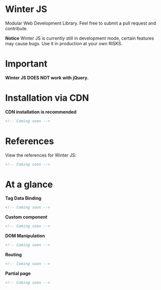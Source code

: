 # Winter JS

Modular Web Development Library. Feel free to submit a pull request and contribute.
<br/>

<b>Notice</b>
Winter JS is currently still in development mode, 
certain features may cause bugs. Use it in production at your own RISKS. <br>

# Important
**Winter JS DOES NOT work with jQuery.**

# Installation via CDN
**CDN installation is recommended**
```html
<!-- Coming soon -->
```

# References
View the references for Winter JS: <br/>
```html
<!-- Coming soon -->
```

# At a glance

**Tag Data Binding** <br>
```html
<!-- Coming soon -->
```

**Custom component** <br>
```html
<!-- Coming soon -->
```

**DOM Manipulation** <br>
```html
<!-- Coming soon -->
```

**Routing** <br>
```html
<!-- Coming soon -->
```

**Partial page** <br>
```html
<!-- Coming soon -->
```
